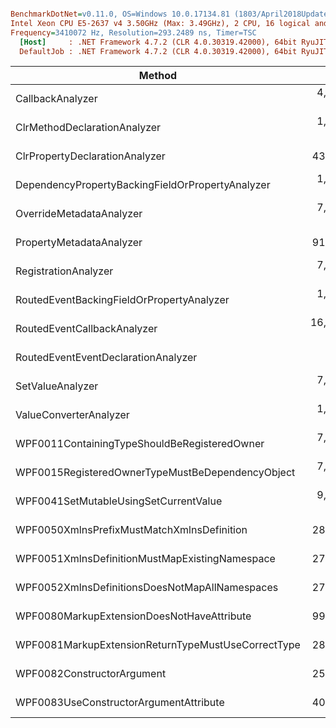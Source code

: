 ``` ini

BenchmarkDotNet=v0.11.0, OS=Windows 10.0.17134.81 (1803/April2018Update/Redstone4)
Intel Xeon CPU E5-2637 v4 3.50GHz (Max: 3.49GHz), 2 CPU, 16 logical and 8 physical cores
Frequency=3410072 Hz, Resolution=293.2489 ns, Timer=TSC
  [Host]     : .NET Framework 4.7.2 (CLR 4.0.30319.42000), 64bit RyuJIT-v4.7.3110.0
  DefaultJob : .NET Framework 4.7.2 (CLR 4.0.30319.42000), 64bit RyuJIT-v4.7.3110.0


```
|                                             Method |          Mean |       Error |      StdDev |        Median | Allocated |
|--------------------------------------------------- |--------------:|------------:|------------:|--------------:|----------:|
|                                   CallbackAnalyzer |  4,584.135 us |  30.1761 us |  25.1984 us |  4,582.894 us |   16384 B |
|                       ClrMethodDeclarationAnalyzer |  1,515.259 us |  26.2201 us |  23.2435 us |  1,514.044 us |  155648 B |
|                     ClrPropertyDeclarationAnalyzer |    439.387 us |   8.5542 us |  14.0547 us |    441.046 us |   49152 B |
|   DependencyPropertyBackingFieldOrPropertyAnalyzer |  1,435.180 us |  25.1037 us |  23.4820 us |  1,442.492 us |       0 B |
|                           OverrideMetadataAnalyzer |  7,640.503 us |  98.2074 us |  91.8632 us |  7,603.065 us |       0 B |
|                           PropertyMetadataAnalyzer |    917.800 us |  17.8665 us |  18.3476 us |    922.561 us |       0 B |
|                               RegistrationAnalyzer |  7,513.184 us |  61.4602 us |  54.4829 us |  7,490.311 us |       0 B |
|          RoutedEventBackingFieldOrPropertyAnalyzer |  1,406.891 us |  23.3612 us |  21.8521 us |  1,407.595 us |       0 B |
|                        RoutedEventCallbackAnalyzer | 16,074.949 us | 108.4907 us | 101.4823 us | 16,096.728 us |       0 B |
|                RoutedEventEventDeclarationAnalyzer |      7.506 us |   0.1693 us |   0.4636 us |      7.624 us |       0 B |
|                                   SetValueAnalyzer |  7,400.786 us |  84.9011 us |  75.2626 us |  7,378.290 us |       0 B |
|                             ValueConverterAnalyzer |  1,323.649 us |  26.0580 us |  28.9634 us |  1,327.831 us |  262144 B |
|       WPF0011ContainingTypeShouldBeRegisteredOwner |  7,707.892 us |  88.1960 us |  82.4986 us |  7,697.491 us |       0 B |
|   WPF0015RegisteredOwnerTypeMustBeDependencyObject |  7,534.377 us |  33.1874 us |  27.7130 us |  7,529.167 us |       0 B |
|              WPF0041SetMutableUsingSetCurrentValue |  9,339.920 us | 122.2551 us | 114.3575 us |  9,323.264 us |   65536 B |
|         WPF0050XmlnsPrefixMustMatchXmlnsDefinition |    289.658 us |   5.7169 us |  10.3088 us |    289.143 us |       0 B |
|     WPF0051XmlnsDefinitionMustMapExistingNamespace |    279.403 us |   5.5376 us |  12.3857 us |    280.932 us |       0 B |
|     WPF0052XmlnsDefinitionsDoesNotMapAllNamespaces |    272.846 us |   5.4225 us |   8.6007 us |    274.188 us |       0 B |
|         WPF0080MarkupExtensionDoesNotHaveAttribute |    990.082 us |   3.0520 us |   2.3828 us |    990.008 us |  139264 B |
| WPF0081MarkupExtensionReturnTypeMustUseCorrectType |    284.791 us |   5.6509 us |  10.6138 us |    279.320 us |   32768 B |
|                         WPF0082ConstructorArgument |    258.697 us |   5.1679 us |  12.4812 us |    262.165 us |       0 B |
|             WPF0083UseConstructorArgumentAttribute |    405.774 us |   8.0101 us |  17.4132 us |    404.097 us |   49152 B |
